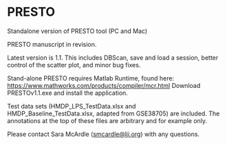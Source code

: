 # PRESTO
Standalone version of PRESTO tool (PC and Mac)

PRESTO manuscript in revision.

Latest version is 1.1. This includes DBScan, save and load a session, better control of the scatter plot, and minor bug fixes.

Stand-alone PRESTO requires Matlab Runtime, found here:  https://www.mathworks.com/products/compiler/mcr.html
Download PRESTOv1.1.exe and install the application.

Test data sets (HMDP_LPS_TestData.xlsx and HMDP_Baseline_TestData.xlsx, adapted from GSE38705) are included. The annotations at the top of these files are arbitrary and for example only.

Please contact Sara McArdle (smcardle@lji.org) with any questions.
